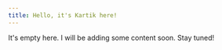 ```yaml
---
title: Hello, it's Kartik here!
---
```


It's empty here. I will be adding some content soon. Stay tuned!
